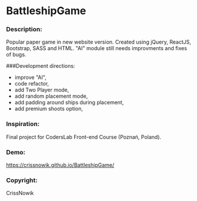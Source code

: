# BattleshipGame


### Description:
Popular paper game in new website version. Created using jQuery, ReactJS, Bootstrap, SASS and HTML.
"AI" module still needs improvments and fixes of bugs.

###Development directions:
- improve "AI",
- code refactor, 
- add Two Player mode,
- add random placement mode,
- add padding around ships during placement,
- add premium shoots option,
### Inspiration:
Final project for CodersLab Front-end Course (Poznań, Poland).

### Demo:

https://crissnowik.github.io/BattleshipGame/

### Copyright:
CrissNowik
